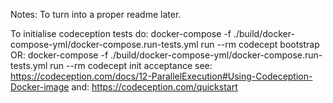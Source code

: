 Notes: To turn into a proper readme later.

To initialise codeception tests do:
docker-compose -f ./build/docker-compose-yml/docker-compose.run-tests.yml run --rm codecept bootstrap
OR: docker-compose -f ./build/docker-compose-yml/docker-compose.run-tests.yml run --rm codecept init acceptance
see: https://codeception.com/docs/12-ParallelExecution#Using-Codeception-Docker-image
and: https://codeception.com/quickstart